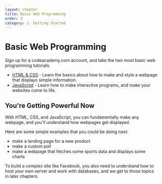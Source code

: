 ```yaml
---
layout: chapter
title: Basic Web Programming
order: 3
category: 1. Getting Started
---
```


# Basic Web Programming

Sign up for a codeacademy.com account, and take the two most basic web
programming tutorials.

  * [HTML & CSS](https://www.codecademy.com/learn/web) \- Learn the basics about how to make and style a webpage that displays simple information. 
  * [JavaScript](https://www.codecademy.com/learn/javascript) \- Learn how to make interactive programs, and make your websites come to life. 

## You're Getting Powerful Now

With HTML, CSS, and JavaScript, you can fundamentally make any webpage, and
you'll understand how webpages get displayed.

Here are some simple examples that you could be doing next:

  * make a landing page for a new product 
  * make a custom poll
  * make a webpage that fetches some sports data and displays some charts

To build a complex site like Facebook, you also need to understand how to host
your own server and work with databases, and we get to those topics in later
chapters.

